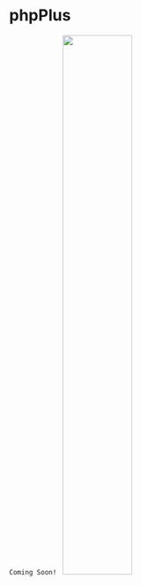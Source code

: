 # phpPlus
<code>Coming Soon!
</code>
<img src= "https://github.com/phpPlus-Officiall/phpPlus/blob/main/logo.png" width="50%" heigh= "50px">

